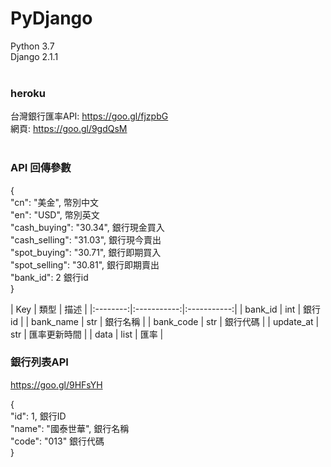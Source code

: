 # PyDjango <br/>
Python 3.7<br/>
Django 2.1.1<br/><br/>
### heroku <br/>
台灣銀行匯率API: https://goo.gl/fjzpbG<br/>
網頁: https://goo.gl/9gdQsM<br/>
<br/>
### API 回傳參數
<p> { <br/>
    "cn": "美金",  幣別中文 <br/>
    "en": "USD",   幣別英文 <br/>
    "cash_buying": "30.34",  銀行現金買入 <br/>
    "cash_selling": "31.03",  銀行現今賣出 <br/>
    "spot_buying": "30.71",  銀行即期買入 <br/>
    "spot_selling": "30.81",  銀行即期賣出 <br/>
    "bank_id": 2  銀行id <br/>
} </p>
 | Key | 類型 | 描述 |   
 |:--------:|:-----------:|:-----------:|
 | bank_id  | int         | 銀行id       | 
 | bank_name | str        | 銀行名稱      |
 | bank_code | str        | 銀行代碼      |
 | update_at | str        | 匯率更新時間   |
 | data      | list       | 匯率          |

### 銀行列表API <br/>
https://goo.gl/9HFsYH <br/>
<p>{ <br/>
       "id": 1, 銀行ID <br/>
       "name": "國泰世華", 銀行名稱 <br/>
       "code": "013" 銀行代碼<br/>
    }<p>

